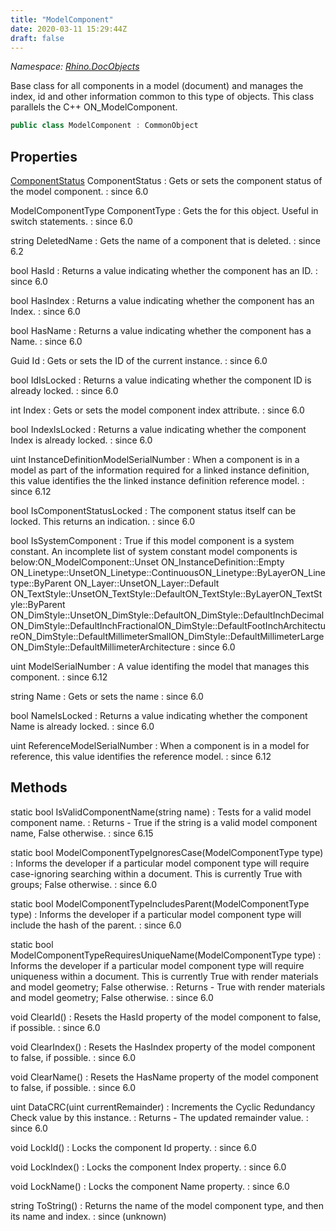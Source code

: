 ```yaml
---
title: "ModelComponent"
date: 2020-03-11 15:29:44Z
draft: false
---
```


*Namespace: [Rhino.DocObjects](../)*

Base class for all components in a model (document) and manages the
   index, id and other information common to this type of objects.
   This class parallels the C++ ON_ModelComponent.
```cs
public class ModelComponent : CommonObject
```
## Properties

[ComponentStatus](/rhinocommon/rhino/geometry/componentstatus/) ComponentStatus
: Gets or sets the component status of the model component.
: since 6.0

ModelComponentType ComponentType
: Gets the  for this object.
     Useful in switch statements.
: since 6.0

string DeletedName
: Gets the name of a component that is deleted.
: since 6.2

bool HasId
: Returns a value indicating whether the component has an ID.
: since 6.0

bool HasIndex
: Returns a value indicating whether the component has an Index.
: since 6.0

bool HasName
: Returns a value indicating whether the component has a Name.
: since 6.0

Guid Id
: Gets or sets the ID of the current instance.
: since 6.0

bool IdIsLocked
: Returns a value indicating whether the component ID is already locked.
: since 6.0

int Index
: Gets or sets the model component index attribute.
: since 6.0

bool IndexIsLocked
: Returns a value indicating whether the component Index is already locked.
: since 6.0

uint InstanceDefinitionModelSerialNumber
: When a component is in a model as part of the information required for a linked instance definition,
     this value identifies the the linked instance definition reference model.
: since 6.12

bool IsComponentStatusLocked
: The component status itself can be locked. This returns an indication.
: since 6.0

bool IsSystemComponent
: True if this model component is a system constant.
     An incomplete list of system constant model components is below:ON_ModelComponent::Unset
     ON_InstanceDefinition::Empty
     ON_Linetype::UnsetON_Linetype::ContinuousON_Linetype::ByLayerON_Linetype::ByParent
     ON_Layer::UnsetON_Layer::Default
     ON_TextStyle::UnsetON_TextStyle::DefaultON_TextStyle::ByLayerON_TextStyle::ByParent
     ON_DimStyle::UnsetON_DimStyle::DefaultON_DimStyle::DefaultInchDecimalON_DimStyle::DefaultInchFractionalON_DimStyle::DefaultFootInchArchitectureON_DimStyle::DefaultMillimeterSmallON_DimStyle::DefaultMillimeterLargeON_DimStyle::DefaultMillimeterArchitecture
: since 6.0

uint ModelSerialNumber
: A value identifing the model that manages this component.
: since 6.12

string Name
: Gets or sets the name
: since 6.0

bool NameIsLocked
: Returns a value indicating whether the component Name is already locked.
: since 6.0

uint ReferenceModelSerialNumber
: When a component is in a model for reference, this value identifies the reference model.
: since 6.12
## Methods

static bool IsValidComponentName(string name)
: Tests for a valid model component name.
: Returns - True if the string is a valid model component name, False otherwise.
: since 6.15

static bool ModelComponentTypeIgnoresCase(ModelComponentType type)
: Informs the developer if a particular model component type will require case-ignoring searching within a document.
     This is currently True with groups; False otherwise.
: since 6.0

static bool ModelComponentTypeIncludesParent(ModelComponentType type)
: Informs the developer if a particular model component type will include the hash of the parent.
: since 6.0

static bool ModelComponentTypeRequiresUniqueName(ModelComponentType type)
: Informs the developer if a particular model component type will require uniqueness within a document.
     This is currently True with render materials and model geometry; False otherwise.
: Returns - True with render materials and model geometry; False otherwise.
: since 6.0

void ClearId()
: Resets the HasId property of the model component to false, if possible.
: since 6.0

void ClearIndex()
: Resets the HasIndex property of the model component to false, if possible.
: since 6.0

void ClearName()
: Resets the HasName property of the model component to false, if possible.
: since 6.0

uint DataCRC(uint currentRemainder)
: Increments the Cyclic Redundancy Check value by this instance.
: Returns - The updated remainder value.
: since 6.0

void LockId()
: Locks the component Id property.
: since 6.0

void LockIndex()
: Locks the component Index property.
: since 6.0

void LockName()
: Locks the component Name property.
: since 6.0

string ToString()
: Returns the name of the model component type, and then its name and index.
: since (unknown)
